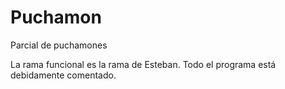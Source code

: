 # Puchamon
Parcial de puchamones

La rama funcional es la rama de Esteban.
Todo el programa está debidamente comentado.
